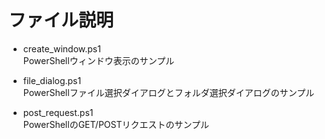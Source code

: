 # ファイル説明

- create_window.ps1  
PowerShellウィンドウ表示のサンプル  
  
- file_dialog.ps1  
PowerShellファイル選択ダイアログとフォルダ選択ダイアログのサンプル  
  
- post_request.ps1  
PowerShellのGET/POSTリクエストのサンプル  

